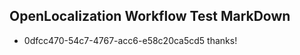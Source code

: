 ## OpenLocalization Workflow Test MarkDown
* 0dfcc470-54c7-4767-acc6-e58c20ca5cd5 thanks!

<!--HONumber=Jul16_HO3-->



